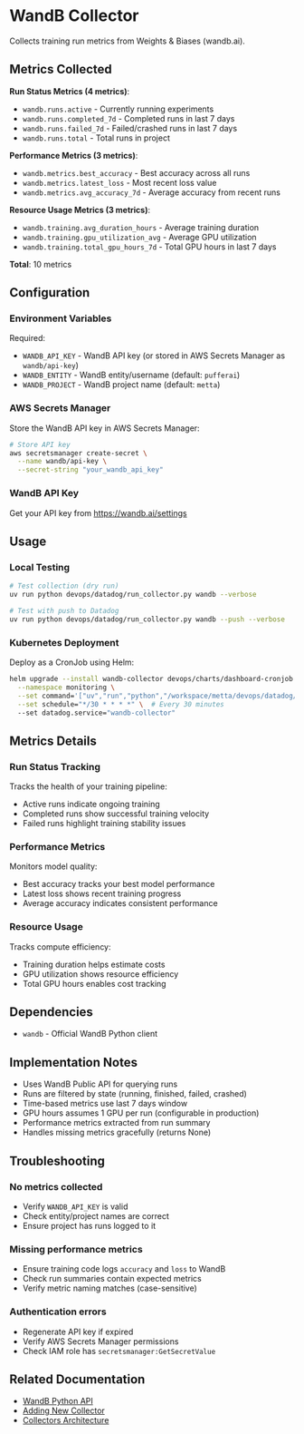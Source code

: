 # WandB Collector

Collects training run metrics from Weights & Biases (wandb.ai).

## Metrics Collected

**Run Status Metrics (4 metrics)**:
- `wandb.runs.active` - Currently running experiments
- `wandb.runs.completed_7d` - Completed runs in last 7 days
- `wandb.runs.failed_7d` - Failed/crashed runs in last 7 days
- `wandb.runs.total` - Total runs in project

**Performance Metrics (3 metrics)**:
- `wandb.metrics.best_accuracy` - Best accuracy across all runs
- `wandb.metrics.latest_loss` - Most recent loss value
- `wandb.metrics.avg_accuracy_7d` - Average accuracy from recent runs

**Resource Usage Metrics (3 metrics)**:
- `wandb.training.avg_duration_hours` - Average training duration
- `wandb.training.gpu_utilization_avg` - Average GPU utilization
- `wandb.training.total_gpu_hours_7d` - Total GPU hours in last 7 days

**Total**: 10 metrics

## Configuration

### Environment Variables

Required:
- `WANDB_API_KEY` - WandB API key (or stored in AWS Secrets Manager as `wandb/api-key`)
- `WANDB_ENTITY` - WandB entity/username (default: `pufferai`)
- `WANDB_PROJECT` - WandB project name (default: `metta`)

### AWS Secrets Manager

Store the WandB API key in AWS Secrets Manager:

```bash
# Store API key
aws secretsmanager create-secret \
  --name wandb/api-key \
  --secret-string "your_wandb_api_key"
```

### WandB API Key

Get your API key from https://wandb.ai/settings

## Usage

### Local Testing

```bash
# Test collection (dry run)
uv run python devops/datadog/run_collector.py wandb --verbose

# Test with push to Datadog
uv run python devops/datadog/run_collector.py wandb --push --verbose
```

### Kubernetes Deployment

Deploy as a CronJob using Helm:

```bash
helm upgrade --install wandb-collector devops/charts/dashboard-cronjob \
  --namespace monitoring \
  --set command='["uv","run","python","/workspace/metta/devops/datadog/run_collector.py","wandb","--push"]' \
  --set schedule="*/30 * * * *" \  # Every 30 minutes
  --set datadog.service="wandb-collector"
```

## Metrics Details

### Run Status Tracking

Tracks the health of your training pipeline:
- Active runs indicate ongoing training
- Completed runs show successful training velocity
- Failed runs highlight training stability issues

### Performance Metrics

Monitors model quality:
- Best accuracy tracks your best model performance
- Latest loss shows recent training progress
- Average accuracy indicates consistent performance

### Resource Usage

Tracks compute efficiency:
- Training duration helps estimate costs
- GPU utilization shows resource efficiency
- Total GPU hours enables cost tracking

## Dependencies

- `wandb` - Official WandB Python client

## Implementation Notes

- Uses WandB Public API for querying runs
- Runs are filtered by state (running, finished, failed, crashed)
- Time-based metrics use last 7 days window
- GPU hours assumes 1 GPU per run (configurable in production)
- Performance metrics extracted from run summary
- Handles missing metrics gracefully (returns None)

## Troubleshooting

### No metrics collected

- Verify `WANDB_API_KEY` is valid
- Check entity/project names are correct
- Ensure project has runs logged to it

### Missing performance metrics

- Ensure training code logs `accuracy` and `loss` to WandB
- Check run summaries contain expected metrics
- Verify metric naming matches (case-sensitive)

### Authentication errors

- Regenerate API key if expired
- Verify AWS Secrets Manager permissions
- Check IAM role has `secretsmanager:GetSecretValue`

## Related Documentation

- [WandB Python API](https://docs.wandb.ai/ref/python/public-api/)
- [Adding New Collector](../../docs/ADDING_NEW_COLLECTOR.md)
- [Collectors Architecture](../../docs/COLLECTORS_ARCHITECTURE.md)
